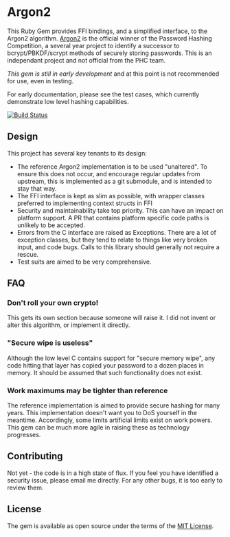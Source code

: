 # Argon2

This Ruby Gem provides FFI bindings, and a simplified interface, to the Argon2 algorithm. [Argon2](https://github.com/P-H-C/phc-winner-argon2) is the official winner of the Password Hashing Competition, a several year project to identify a successor to bcrypt/PBKDF/scrypt methods of securely storing passwords. This is an independant project and not official from the PHC team.

*This gem is still in early development* and at this point is not recommended for use, even in testing.

For early documentation, please see the test cases, which currently demonstrate low level hashing capabilities.

[![Build Status](https://travis-ci.org/technion/ruby-argon2.svg?branch=master)](https://travis-ci.org/technion/ruby-argon2)

## Design

This project has several key tenants to its design:

* The reference Argon2 implementation is to be used "unaltered". To ensure this does not occur, and encourage regular updates from upstream, this is implemented as a git submodule, and is intended to stay that way.
* The FFI interface is kept as slim as possible, with wrapper classes preferred to implementing context structs in FFI
* Security and maintainability take top priority. This can have an impact on platform support. A PR that contains platform specific code paths is unlikely to be accepted.
* Errors from the C interface are raised as Exceptions. There are a lot of exception classes, but they tend to relate to things like very broken input, and code bugs. Calls to this library should generally not require a rescue.
* Test suits are aimed to be very comprehensive.

## FAQ
### Don't roll your own crypto!

This gets its own section because someone will raise it. I did not invent or alter this algorithm, or implement it directly.

### "Secure wipe is useless"

Although the low level C contains support for "secure memory wipe", any code hitting that layer has copied your password to a dozen places in memory. It should be assumed that such functionality does not exist.

### Work maximums may be tighter than reference

The reference implementation is aimed to provide secure hashing for many years. This implementation doesn't want you to DoS yourself in the meantime. Accordingly, some limits artificial limits exist on work powers. This gem can be much more agile in raising these as technology progresses.

## Contributing

Not yet - the code is in a high state of flux. If you feel you have identified a security issue, please email me directly. For any other bugs, it is too early to review them.

## License

The gem is available as open source under the terms of the [MIT License](http://opensource.org/licenses/MIT).

